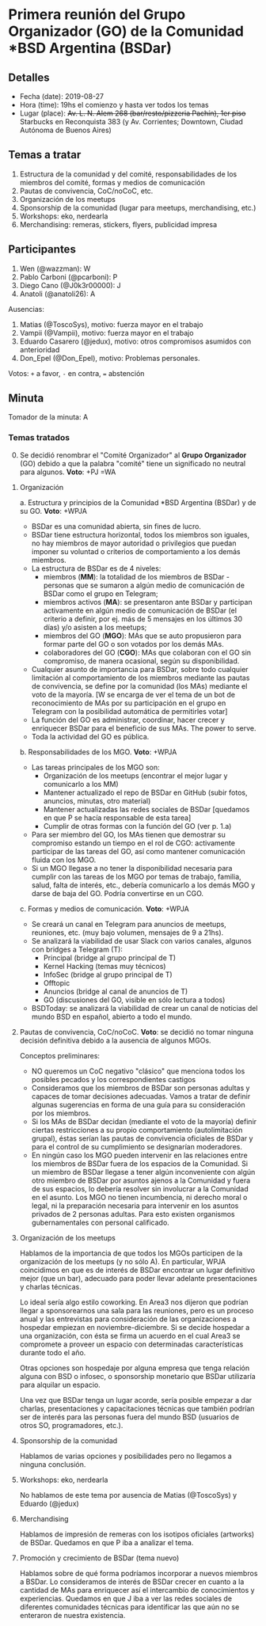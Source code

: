 # Primera reunión del Grupo Organizador (GO) de la Comunidad *BSD Argentina (BSDar)

## Detalles
* Fecha (date): 2019-08-27
* Hora (time): 19hs el comienzo y hasta ver todos los temas
* Lugar (place): ~~Av. L. N. Alem 268 (bar/resto/pizzeria Pachín), 1er piso~~ Starbucks en Reconquista 383 (y Av. Corrientes; Downtown, Ciudad Autónoma de Buenos Aires)

## Temas a tratar
1. Estructura de la comunidad y del comité, responsabilidades de los miembros del comité, formas y medios de comunicación
2. Pautas de convivencia, CoC/noCoC, etc.
3. Organización de los meetups
4. Sponsorship de la comunidad (lugar para meetups, merchandising, etc.)
5. Workshops: eko, nerdearla
6. Merchandising: remeras, stickers, flyers, publicidad impresa

## Participantes
1. Wen (@wazzman): W
2. Pablo Carboni (@pcarboni): P
3. Diego Cano (@J0k3r00000): J
4. Anatoli (@anatoli26): A

Ausencias:
1. Matias (@ToscoSys), motivo: fuerza mayor en el trabajo
2. Vampii (@Vampii), motivo: fuerza mayor en el trabajo
3. Eduardo Casarero (@jedux), motivo: otros compromisos asumidos con anterioridad
4. Don_Epel (@Don_Epel), motivo: Problemas personales.

Votos: `+` a favor, `-` en contra, `=` abstención

## Minuta

Tomador de la minuta: A

### Temas tratados

0. Se decidió renombrar el "Comité Organizador" al **Grupo Organizador** (GO) debido a que la palabra "comité" tiene un significado no neutral para algunos. **Voto**: +PJ =WA

1. Organización

   a. Estructura y principios de la Comunidad *BSD Argentina (BSDar) y de su GO. **Voto**: +WPJA

      * BSDar es una comunidad abierta, sin fines de lucro.
      * BSDar tiene estructura horizontal, todos los miembros son iguales, no hay miembros de mayor autoridad o privilegios que puedan imponer su voluntad o criterios de comportamiento a los demás miembros.
      * La estructura de BSDar es de 4 niveles:
        * miembros (**MM**): la totalidad de los miembros de BSDar - personas que se sumaron a algún medio de comunicación de BSDar como el grupo en Telegram;
        * miembros activos (**MA**): se presentaron ante BSDar y participan activamente en algún medio de comunicación de BSDar (el criterio a definir, por ej. más de 5 mensajes en los últimos 30 días) y/o asisten a los meetups;
        * miembros del GO (**MGO**): MAs que se auto propusieron para formar parte del GO o son votados por los demás MAs.
        * colaboradores del GO (**CGO**): MAs que colaboran con el GO sin compromiso, de manera ocasional, según su disponibilidad.
      * Cualquier asunto de importancia para BSDar, sobre todo cualquier limitación al comportamiento de los miembros mediante las pautas de convivencia, se define por la comunidad (los MAs) mediante el voto de la mayoría. [W se encarga de ver el tema de un bot de reconocimiento de MAs por su participación en el grupo en Telegram con la posibilidad automática de permitirles votar]
      * La función del GO es administrar, coordinar, hacer crecer y enriquecer BSDar para el beneficio de sus MAs. The power to serve.
      * Toda la actividad del GO es pública.

   b. Responsabilidades de los MGO. **Voto**: +WPJA

      * Las tareas principales de los MGO son:
        * Organización de los meetups (encontrar el mejor lugar y comunicarlo a los MM)
        * Mantener actualizado el repo de BSDar en GitHub (subir fotos, anuncios, minutas, otro material)
        * Mantener actualizadas las redes sociales de BSDar [quedamos en que P se hacía responsable de esta tarea]
        * Cumplir de otras formas con la función del GO (ver p. 1.a)
      * Para ser miembro del GO, los MAs tienen que demostrar su compromiso estando un tiempo en el rol de CGO: activamente participar de las tareas del GO, así como mantener comunicación fluida con los MGO.
      * Si un MGO llegase a no tener la disponibilidad necesaria para cumplir con las tareas de los MGO por temas de trabajo, familia, salud, falta de interés, etc., debería comunicarlo a los demás MGO y darse de baja del GO. Podría convertirse en un CGO.

   c. Formas y medios de comunicación. **Voto**: +WPJA

      * Se creará un canal en Telegram para anuncios de meetups, reuniones, etc. (muy bajo volumen, mensajes de 9 a 21hs).
      * Se analizará la viabilidad de usar Slack con varios canales, algunos con bridges a Telegram (T):
        * Principal (bridge al grupo principal de T)
        * Kernel Hacking (temas muy técnicos)
        * InfoSec (bridge al grupo principal de T)
        * Offtopic
        * Anuncios (bridge al canal de anuncios de T)
        * GO (discusiones del GO, visible en sólo lectura a todos)
      * BSDToday: se analizará la viabilidad de crear un canal de noticias del mundo BSD en español, abierto a todo el mundo.

2. Pautas de convivencia, CoC/noCoC. **Voto**: se decidió no tomar ninguna decisión definitiva debido a la ausencia de algunos MGOs.

   Conceptos preliminares:
   * NO queremos un CoC negativo "clásico" que menciona todos los posibles pecados y los correspondientes castigos
   * Consideramos que los miembros de BSDar son personas adultas y capaces de tomar decisiones adecuadas. Vamos a tratar de definir algunas sugerencias en forma de una guía para su consideración por los miembros.
   * Si los MAs de BSDar decidan (mediante el voto de la mayoría) definir ciertas restricciones a su propio comportamiento (autolimitación grupal), éstas serían las pautas de convivencia oficiales de BSDar y para el control de su cumplimiento se designarían moderadores.
   * En ningún caso los MGO pueden intervenir en las relaciones entre los miembros de BSDar fuera de los espacios de la Comunidad. Si un miembro de BSDar llegase a tener algún inconveniente con algún otro miembro de BSDar por asuntos ajenos a la Comunidad y fuera de sus espacios, lo debería resolver sin involucrar a la Comunidad en el asunto. Los MGO no tienen incumbencia, ni derecho moral o legal, ni la preparación necesaria para intervenir en los asuntos privados de 2 personas adultas. Para esto existen organismos gubernamentales con personal calificado.

3. Organización de los meetups

   Hablamos de la importancia de que todos los MGOs participen de la organización de los meetups (y no sólo A). En particular, WPJA coincidimos en que es de interés de BSDar encontrar un lugar definitivo mejor (que un bar), adecuado para poder llevar adelante presentaciones y charlas técnicas.

   Lo ideal sería algo estilo coworking. En Area3 nos dijeron que podrían llegar a sponsorearnos una sala para las reuniones, pero es un proceso anual y las entrevistas para consideración de las organizaciones a hospedar empiezan en noviembre-diciembre. Si se decide hospedar a una organización, con ésta se firma un acuerdo en el cual Area3 se compromete a proveer un espacio con determinadas características durante todo el año.

   Otras opciones son hospedaje por alguna empresa que tenga relación alguna con BSD o infosec, o sponsorship monetario que BSDar utilizaría para alquilar un espacio.

   Una vez que BSDar tenga un lugar acorde, sería posible empezar a dar charlas, presentaciones y capacitaciones técnicas que también podrían ser de interés para las personas fuera del mundo BSD (usuarios de otros SO, programadores, etc.).

4. Sponsorship de la comunidad

   Hablamos de varias opciones y posibilidades pero no llegamos a ninguna conclusión.

5. Workshops: eko, nerdearla

   No hablamos de este tema por ausencia de Matias (@ToscoSys) y Eduardo (@jedux)

6. Merchandising

   Hablamos de impresión de remeras con los isotipos oficiales (artworks) de BSDar. Quedamos en que P iba a analizar el tema.

7. Promoción y crecimiento de BSDar (tema nuevo)

   Hablamos sobre de qué forma podríamos incorporar a nuevos miembros a BSDar. Lo consideramos de interés de BSDar crecer en cuanto a la cantidad de MAs para enriquecer así el intercambio de conocimientos y experiencias. Quedamos en que J iba a ver las redes sociales de diferentes comunidades técnicas para identificar las que aún no se enteraron de nuestra existencia.
